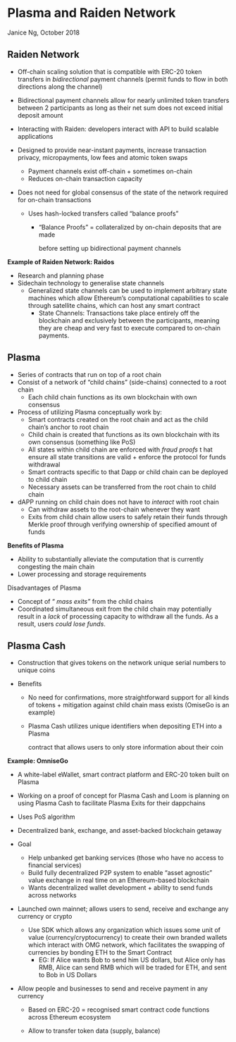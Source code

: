 # Plasma and Raiden Network

Janice Ng, October 2018



## Raiden Network

- Off-chain scaling solution that is compatible with ERC-20 token transfers in  *bidirectional*
  payment channels (permit funds to flow in both directions along the channel)

- Bidirectional payment channels allow for nearly unlimited token transfers
  between 2 participants as long as their net sum does not exceed initial deposit
  amount

- Interacting with Raiden: developers interact with API to build scalable applications 

- Designed to provide near-instant payments, increase transaction privacy, micropayments, low fees and atomic token swaps 

  - Payment channels exist off-chain + sometimes on-chain 
  - Reduces on-chain transaction capacity 

- Does not need for global consensus of the state of the network required for on-chain transactions 

  - Uses hash-locked transfers called “balance proofs”

    - “Balance Proofs” = collateralized by on-chain deposits that are made 

      before setting up bidirectional payment channels 

**Example of Raiden Network: Raidos**

- Research and planning phase 
- Sidechain technology to generalise state channels 
  - Generalized state channels can be used to implement arbitrary state machines which allow Ethereum’s computational capabilities to scale through satellite chains, which can host any smart contract 
    - State Channels: Transactions take place entirely off the blockchain and exclusively  between the participants, meaning they are cheap and very fast to execute compared to on-chain payments. 

## Plasma

- Series of contracts that run on top of a root chain
- Consist of a network of “child chains” (side-chains) connected to a root chain
  - Each child chain functions as its own blockchain with own consensus
- Process of utilizing Plasma conceptually work by: 
  - Smart contracts created on the root chain and act as the child chain’s anchor to root chain 
  - Child chain is created that functions as its own blockchain with its own consensus (something like PoS) 
  - All states within child chain are enforced with  *fraud proofs* t  hat ensure all state transitions are valid + enforce the protocol for funds withdrawal 
  - Smart contracts specific to that Dapp or child chain can be deployed to child chain 
  - Necessary assets can be transferred from the root chain to child chain 
- dAPP running on child chain does not have to  *interact*  with root chain 
  - Can withdraw assets to the root-chain whenever they want 
  - Exits from child chain allow users to safely retain their funds through Merkle proof through verifying ownership of specified amount of funds 

**Benefits of Plasma**

- Ability to substantially alleviate the computation that is currently congesting the main chain 
- Lower processing and storage requirements 

Disadvantages of Plasma

- Concept of “ *mass exits”*  from the child chains 
- Coordinated simultaneous exit from the child chain may potentially result in a  *lack* of processing capacity to withdraw all the funds. As a result, users *could lose funds*. 

## **Plasma Cash**

- Construction that gives tokens on the network unique serial numbers to unique coins 

- Benefits 

  - No need for confirmations, more straightforward support for all kinds of tokens + mitigation against child chain mass exists (OmiseGo is an example)

  - Plasma Cash utilizes unique identifiers when depositing ETH into a Plasma 

    contract that allows users to only store information about their coin 

**Example: OmniseGo**

- A white-label eWallet, smart contract platform and ERC-20 token built on Plasma 

- Working on a proof of concept for Plasma Cash and Loom is planning on using Plasma Cash to facilitate Plasma Exits for their dappchains 

- Uses PoS algorithm 

- Decentralized bank, exchange, and asset-backed blockchain getaway 

- Goal 

  - Help unbanked get banking services (those who have no access to financial services) 
  - Build fully decentralized P2P system to enable “asset agnostic” value exchange in real time on an Ethereum-based blockchain 
  - Wants decentralized wallet development + ability to send funds across networks 

- Launched own mainnet; allows users to send, receive and exchange any currency or crypto 

  - Use SDK which allows any organization which issues some unit of value (currency/cryptocurrency) to create their own branded wallets which interact with OMG network, which facilitates the swapping of currencies by bonding ETH to the Smart Contract 
    - EG: If Alice wants Bob to send him US dollars, but Alice only has RMB, Alice can send RMB which will be traded for ETH, and sent to Bob in US Dollars 

- Allow people and businesses to send and receive payment in any currency 

  - Based on ERC-20 = recognised smart contract code functions across Ethereum ecosystem 

  - Allow to transfer token data (supply, balance) 

    

    
